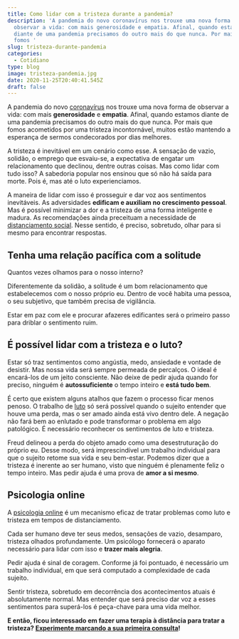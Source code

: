```yaml
---
title: Como lidar com a tristeza durante a pandemia?
description: 'A pandemia do novo coronavírus nos trouxe uma nova forma de
  observar a vida: com mais generosidade e empatia. Afinal, quando estamos
  diante de uma pandemia precisamos do outro mais do que nunca. Por mais que
  fomos '
slug: tristeza-durante-pandemia
categories:
  - Cotidiano
type: blog
image: tristeza-pandemia.jpg
date: 2020-11-25T20:40:41.545Z
draft: false
---
```


A pandemia do novo [coronavírus](https://yuribusin.com.br/yuri-busin-na-midia/coronavirus-ansiedade-tambem-prejudica-defesas-do-organismo/) nos trouxe uma nova forma de observar a vida: com mais **generosidade** e **empatia**. Afinal, quando estamos diante de uma pandemia precisamos do outro mais do que nunca. Por mais que fomos acometidos por uma tristeza incontornável, muitos estão mantendo a esperança de sermos condecorados por dias melhores.

A tristeza é inevitável em um cenário como esse. A sensação de vazio, solidão, o emprego que esvaiu-se, a expectativa de engatar um relacionamento que declinou, dentre outras coisas. Mas como lidar com tudo isso? A sabedoria popular nos ensinou que só não há saída para morte. Pois é, mas até o luto experienciamos.

A maneira de lidar com isso é prosseguir e dar voz aos sentimentos inevitáveis. As adversidades **edificam e auxiliam no crescimento pessoal**. Mas é possível minimizar a dor e a tristeza de uma forma inteligente e madura. As recomendações ainda preceituam a necessidade de [distanciamento social](https://yuribusin.com.br/os-riscos-do-isolamento-social/). Nesse sentido, é preciso, sobretudo, olhar para si mesmo para encontrar respostas.

## Tenha uma relação pacífica com a solitude

Quantos vezes olhamos para o nosso interno?

Diferentemente da solidão, a solitude é um bom relacionamento que estabelecemos com o nosso próprio eu. Dentro de você habita uma pessoa, o seu subjetivo, que também precisa de vigilância.

Estar em paz com ele e procurar afazeres edificantes será o primeiro passo para driblar o sentimento ruim.

## É possível lidar com a tristeza e o luto?

Estar só traz sentimentos como angústia, medo, ansiedade e vontade de desistir. Mas nossa vida será sempre permeada de percalços. O ideal é encará-los de um jeito consciente. Não deixe de pedir ajuda quando for preciso, ninguém é **autossuficiente** o tempo inteiro e **está tudo bem**.

É certo que existem alguns atalhos que fazem o processo ficar menos penoso. O trabalho de [luto](https://www.google.com/url?client=internal-element-cse&cx=013413282715532661870:5z8llcwtwhy&q=https://yuribusin.com.br/luto_pandemia/&sa=U&ved=2ahUKEwiXu_ajv43tAhUzIjQIHdQuAF0QFjABegQICBAC&usg=AOvVaw1rp374PS0UtCAGVI9hudGN) só será possível quando o sujeito entender que houve uma perda, mas o ser amado ainda está vivo dentro dele. A negação não fará bem ao enlutado e pode transformar o problema em algo patológico. É necessário reconhecer os sentimentos de luto e tristeza.

Freud delineou a perda do objeto amado como uma desestruturação do próprio eu. Desse modo, será imprescindível um trabalho individual para que o sujeito retome sua vida e seu bem-estar. Podemos dizer que a tristeza é inerente ao ser humano, visto que ninguém é plenamente feliz o tempo inteiro. Mas pedir ajuda é uma prova de **amor a si mesmo**.

## Psicologia online

A [psicologia online](https://yuribusin.com.br/como-funciona-atendimento-psicologo-online-diva-virtual/) é um mecanismo eficaz de tratar problemas como luto e tristeza em tempos de distanciamento.

Cada ser humano deve ter seus medos, sensações de vazio, desamparo, tristeza olhados profundamente. Um psicólogo fornecerá o aparato necessário para lidar com isso e **trazer mais alegria**.

Pedir ajuda é sinal de coragem. Conforme já foi pontuado, é necessário um trabalho individual, em que será computado a complexidade de cada sujeito.

Sentir tristeza, sobretudo em decorrência dos acontecimentos atuais é absolutamente normal. Mas entender que será preciso dar voz a esses sentimentos para superá-los é peça-chave para uma vida melhor.

**E então, ficou interessado em fazer uma terapia à distância para tratar a tristeza? [Experimente marcando a sua primeira consulta](https://yuribusin.com.br/contato/)!**
